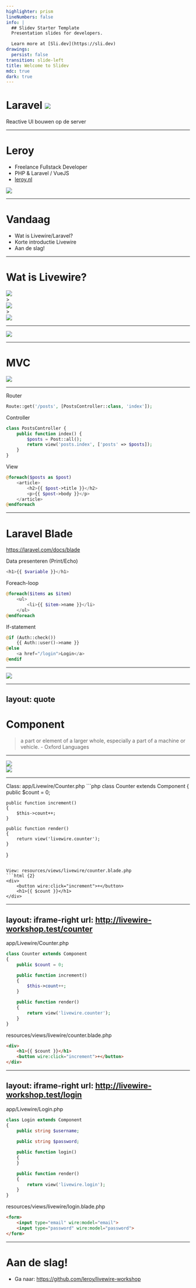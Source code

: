 ```yaml
---
highlighter: prism
lineNumbers: false
info: |
  ## Slidev Starter Template
  Presentation slides for developers.

  Learn more at [Sli.dev](https://sli.dev)
drawings:
  persist: false
transition: slide-left
title: Welcome to Slidev
mdc: true
dark: true
---
```


# <div class="flex items-center gap-6">Laravel <img class="h-16" src="/images/livewire.svg"></div>

Reactive UI bouwen op de server


---

# Leroy
- Freelance Fullstack Developer
- PHP & Laravel / VueJS
- [leroy.nl](https://leroy.nl)

<img class="absolute right-[96px] w-1/4 aspect-square object-cover object-top rounded-full" src="/images/leroy.png">


---

# Vandaag

- Wat is Livewire/Laravel?
- Korte introductie Livewire
- Aan de slag!

<!--
- Doel vandaag
    - Werkende applicatie bouwen in Livewire
- Hoe gaan we dat doen?
    - Korte introductie livewire
    - Aan de slag
- Wat ga ik vertellen?
    - Wat is Livewire/ Laravel?
    - Hoe verhoudt Livewire zich tot Laravel?
    - Wat is een component?
    - Hoe bouw je je eerste livewire component?
    - Component voorbeelden
-->

---

# Wat is Livewire?

<div class="flex justify-around items-center pt-32">
<div>
<img src="/images/livewire.svg" class="w-40" />
</div>
<div>
>
</div>
<div>
<img src="/images/laravel.svg" class="w-40" />
</div>
<div>
>
</div>
<div>
<img src="/images/php.svg" class="w-40" />
</div>
</div>

<!--
- Livewire -> Laravel -> PHP
- Livewire is een package voor Laravel
- Eerst Laravel uitleggen
-->

---

<img src="/images/laravel.svg" class="absolute left-1/2 top-1/2 transform -translate-1/2 w-96" />

<!--
- Hebben jullie wel eens gewerkt met MVC?
- Wat hebben jullie gemaakt?
- Wie heeft er wel eens gewerkt met PHP?
- Wie heeft er wel eens gewerkt met Laravel?
- Hebben jullie ervaring met MVC?
-->
---

# MVC

<img src="/images/mvc.png">

---

Router
```php
Route::get('/posts', [PostsController::class, 'index']);

```

Controller
```php
class PostsController {
    public function index() {
        $posts = Post::all();
        return view('posts.index', ['posts' => $posts]);
    }
}

```

View
```php
@foreach($posts as $post)
    <article>
        <h2>{{ $post->title }}</h2>
        <p>{{ $post->body }}</p>
    </article> 
@endforeach
```

<!--
- Router -> Controller -> View
- Vandaag zijn models bijzaak (optioneel)
- Belangrijkste voor nu is de view - Laravel Blade
- Hoe ziet een view eruit?
-->
---

# Laravel Blade
https://laravel.com/docs/blade

Data presenteren (Print/Echo)
```php
<h1>{{ $variable }}</h1>
```

Foreach-loop
```php
@foreach($items as $item)
    <ul>
        <li>{{ $item->name }}</li>
    </ul>
@endforeach
```

If-statement
```php
@if (Auth::check())
    {{ Auth::user()->name }}
@else
    <a href="/login">Login</a>
@endif
```

<!--
- Blade is de templating engine van Laravel
- In de repository README.md staat een link naar de documentatie
- Genoeg over MVC, Laravel. Let's talk about Livewire
-->
---

<img src="/images/livewire.svg" class="absolute left-1/2 top-1/2 transform -translate-1/2 w-96" />

<!--
- Wie heeft er wel eens met een componenten framework gewerkt?
- Wat is een component?
-->

---
layout: quote
---

# Component

> a part or element of a larger whole, especially a part of a machine or vehicle. - Oxford Languages

<!--
- Hebben jullie wel eens gewerkt met een componenten framework?
- Een component is een onderdeel van een groter geheel
- In de context van Livewire is een component een onderdeel van een webpagina
- Denk aan een winkelwagen, product, notificaties, button
- Hoe ziet een component eruit?
-->

---

<div class="relative">
<div v-click.hide>
<img class="absolute" src="/images/coolblue.png">
</div>
<div v-after>
<img src="/images/coolblue_marked.png">
</div>
</div>

<!--
Experiment: Kunnen jullie de componenten benoemen in deze pagina?
-->



---

<v-clicks>
Class: app/Livewire/Counter.php
```php
class Counter extends Component
{
    public $count = 0;

    public function increment()
    {
        $this->count++;
    }

    public function render()
    {
        return view('livewire.counter');
    }
}
```

View: resources/views/livewire/counter.blade.php
```html {2}
<div>
    <button wire:click="increment">+</button>
    <h1>{{ $count }}</h1>
</div>
```
</v-clicks>

<!--
- Livewire component bestaat uit 2 onderdelen, class en view
- State wordt opgeslagen in public properties
-->

---
layout: iframe-right
url: http://livewire-workshop.test/counter
---

app/Livewire/Counter.php
```php
class Counter extends Component
{
    public $count = 0;

    public function increment()
    {
        $this->count++;
    }

    public function render()
    {
        return view('livewire.counter');
    }
}
```

resources/views/livewire/counter.blade.php
```html
<div>
    <h1>{{ $count }}</h1>
    <button wire:click="increment">+</button>
</div>
```

<!--
- Livewire component bestaat uit 2 onderdelen, class en view
-->

---
layout: iframe-right
url: http://livewire-workshop.test/login
---
app/Livewire/Login.php
```php
class Login extends Component
{
    public string $username;
    
    public string $password;

    public function login()
    {
    }

    public function render()
    {
        return view('livewire.login');
    }
}
```

resources/views/livewire/login.blade.php
```html
<form>
    <input type="email" wire:model="email">
    <input type="password" wire:model="password">
</form>
```

<!--
- Livewire component bestaat uit 2 onderdelen, class en view
-->
---

# Aan de slag!

- Ga naar: https://github.com/leroy/livewire-workshop
